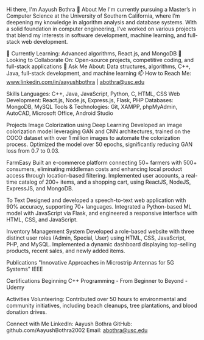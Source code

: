 Hi there, I'm Aayush Bothra 👋
About Me
I'm currently pursuing a Master’s in Computer Science at the University of Southern California, where I’m deepening my knowledge in algorithm analysis and database systems. With a solid foundation in computer engineering, I’ve worked on various projects that blend my interests in software development, machine learning, and full-stack web development.

🌱 Currently Learning: Advanced algorithms, React.js, and MongoDB
👯 Looking to Collaborate On: Open-source projects, competitive coding, and full-stack applications
💬 Ask Me About: Data structures, algorithms, C++, Java, full-stack development, and machine learning
📫 How to Reach Me: www.linkedin.com/in/aayushbothra | abothra@usc.edu

Skills
Languages: C++, Java, JavaScript, Python, C, HTML, CSS
Web Development: React.js, Node.js, Express.js, Flask, PHP
Databases: MongoDB, MySQL
Tools & Technologies: Git, XAMPP, phpMyAdmin, AutoCAD, Microsoft Office, Android Studio

Projects
Image Colorization using Deep Learning
Developed an image colorization model leveraging GAN and CNN architectures, trained on the COCO dataset with over 1 million images to automate the colorization process. Optimized the model over 50 epochs, significantly reducing GAN loss from 0.7 to 0.03.

FarmEasy
Built an e-commerce platform connecting 50+ farmers with 500+ consumers, eliminating middleman costs and enhancing local product access through location-based filtering. Implemented user accounts, a real-time catalog of 200+ items, and a shopping cart, using ReactJS, NodeJS, ExpressJS, and MongoDB.

To Text
Designed and developed a speech-to-text web application with 90% accuracy, supporting 70+ languages. Integrated a Python-based ML model with JavaScript via Flask, and engineered a responsive interface with HTML, CSS, and JavaScript.

Inventory Management System
Developed a role-based website with three distinct user roles (Admin, Special, User) using HTML, CSS, JavaScript, PHP, and MySQL. Implemented a dynamic dashboard displaying top-selling products, recent sales, and newly added items.

Publications
"Innovative Approaches in Microstrip Antennas for 5G Systems" IEEE

Certifications
Beginning C++ Programming - From Beginner to Beyond - Udemy

Activities
Volunteering: Contributed over 50 hours to environmental and community initiatives, including beach cleanups, tree plantations, and blood donation drives.

Connect with Me
LinkedIn: Aayush Bothra
GitHub: github.com/AayushBothra2002
Email: abothra@usc.edu
